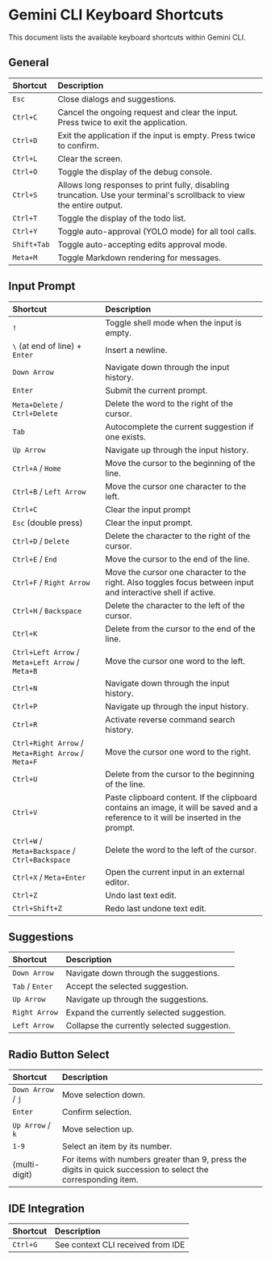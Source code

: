 # Gemini CLI Keyboard Shortcuts

This document lists the available keyboard shortcuts within Gemini CLI.

## General

| Shortcut    | Description                                                                                                           |
| :---------- | :-------------------------------------------------------------------------------------------------------------------- |
| `Esc`       | Close dialogs and suggestions.                                                                                        |
| `Ctrl+C`    | Cancel the ongoing request and clear the input. Press twice to exit the application.                                  |
| `Ctrl+D`    | Exit the application if the input is empty. Press twice to confirm.                                                   |
| `Ctrl+L`    | Clear the screen.                                                                                                     |
| `Ctrl+O`    | Toggle the display of the debug console.                                                                              |
| `Ctrl+S`    | Allows long responses to print fully, disabling truncation. Use your terminal's scrollback to view the entire output. |
| `Ctrl+T`    | Toggle the display of the todo list.                                                                                  |
| `Ctrl+Y`    | Toggle auto-approval (YOLO mode) for all tool calls.                                                                  |
| `Shift+Tab` | Toggle auto-accepting edits approval mode.                                                                            |
| `Meta+M`    | Toggle Markdown rendering for messages.                                                                               |

## Input Prompt

| Shortcut                                           | Description                                                                                                                         |
| :------------------------------------------------- | :---------------------------------------------------------------------------------------------------------------------------------- |
| `!`                                                | Toggle shell mode when the input is empty.                                                                                          |
| `\` (at end of line) + `Enter`                     | Insert a newline.                                                                                                                   |
| `Down Arrow`                                       | Navigate down through the input history.                                                                                            |
| `Enter`                                            | Submit the current prompt.                                                                                                          |
| `Meta+Delete` / `Ctrl+Delete`                      | Delete the word to the right of the cursor.                                                                                         |
| `Tab`                                              | Autocomplete the current suggestion if one exists.                                                                                  |
| `Up Arrow`                                         | Navigate up through the input history.                                                                                              |
| `Ctrl+A` / `Home`                                  | Move the cursor to the beginning of the line.                                                                                       |
| `Ctrl+B` / `Left Arrow`                            | Move the cursor one character to the left.                                                                                          |
| `Ctrl+C`                                           | Clear the input prompt                                                                                                              |
| `Esc` (double press)                               | Clear the input prompt.                                                                                                             |
| `Ctrl+D` / `Delete`                                | Delete the character to the right of the cursor.                                                                                    |
| `Ctrl+E` / `End`                                   | Move the cursor to the end of the line.                                                                                             |
| `Ctrl+F` / `Right Arrow`                           | Move the cursor one character to the right. Also toggles focus between input and interactive shell if active.                       |
| `Ctrl+H` / `Backspace`                             | Delete the character to the left of the cursor.                                                                                     |
| `Ctrl+K`                                           | Delete from the cursor to the end of the line.                                                                                      |
| `Ctrl+Left Arrow` / `Meta+Left Arrow` / `Meta+B`   | Move the cursor one word to the left.                                                                                               |
| `Ctrl+N`                                           | Navigate down through the input history.                                                                                            |
| `Ctrl+P`                                           | Navigate up through the input history.                                                                                              |
| `Ctrl+R`                                           | Activate reverse command search history.                                                                                            |
| `Ctrl+Right Arrow` / `Meta+Right Arrow` / `Meta+F` | Move the cursor one word to the right.                                                                                              |
| `Ctrl+U`                                           | Delete from the cursor to the beginning of the line.                                                                                |
| `Ctrl+V`                                           | Paste clipboard content. If the clipboard contains an image, it will be saved and a reference to it will be inserted in the prompt. |
| `Ctrl+W` / `Meta+Backspace` / `Ctrl+Backspace`     | Delete the word to the left of the cursor.                                                                                          |
| `Ctrl+X` / `Meta+Enter`                            | Open the current input in an external editor.                                                                                       |
| `Ctrl+Z`                                           | Undo last text edit.                                                                                                                |
| `Ctrl+Shift+Z`                                     | Redo last undone text edit.                                                                                                         |

## Suggestions

| Shortcut        | Description                                 |
| :-------------- | :------------------------------------------ |
| `Down Arrow`    | Navigate down through the suggestions.      |
| `Tab` / `Enter` | Accept the selected suggestion.             |
| `Up Arrow`      | Navigate up through the suggestions.        |
| `Right Arrow`   | Expand the currently selected suggestion.   |
| `Left Arrow`    | Collapse the currently selected suggestion. |

## Radio Button Select

| Shortcut           | Description                                                                                                   |
| :----------------- | :------------------------------------------------------------------------------------------------------------ |
| `Down Arrow` / `j` | Move selection down.                                                                                          |
| `Enter`            | Confirm selection.                                                                                            |
| `Up Arrow` / `k`   | Move selection up.                                                                                            |
| `1-9`              | Select an item by its number.                                                                                 |
| (multi-digit)      | For items with numbers greater than 9, press the digits in quick succession to select the corresponding item. |

## IDE Integration

| Shortcut | Description                       |
| :------- | :-------------------------------- |
| `Ctrl+G` | See context CLI received from IDE |
